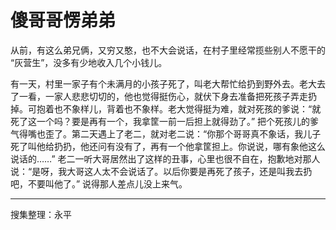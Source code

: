 # 傻哥哥愣弟弟

从前，有这么弟兄俩，又穷又憨，也不大会说话，在村子里经常揽些别人不愿干的 “灰营生”，没多有少地收入几个小钱儿。

有一天，村里一家子有个未满月的小孩子死了，叫老大帮忙给扔到野外去。老大去了一看，一家人悲悲切切的，他也觉得挺伤心，就伏下身去准备把死孩子弄走扔掉。可抱着也不象样儿，背着也不象样。老大觉得挺为难，就对死孩的爹说：“就死了这一个吗？要是再有一个，我拿筐一前一后担上就得劲了。” 把个死孩儿的爹气得嘴也歪了。第二天遇上了老二，就对老二说：“你那个哥哥真不象话，我儿子死了叫他给扔扔，他还问有没有了，再有一个他拿筐担上。你说说，哪有象他这么说话的……” 老二一听大哥居然出了这样的丑事，心里也很不自在，抱歉地对那人说：“是呀，我大哥这人太不会说话了。以后你要是再死了孩子，还是叫我去扔吧，不要叫他了。” 说得那人差点儿没上来气。

---

搜集整理：永平
